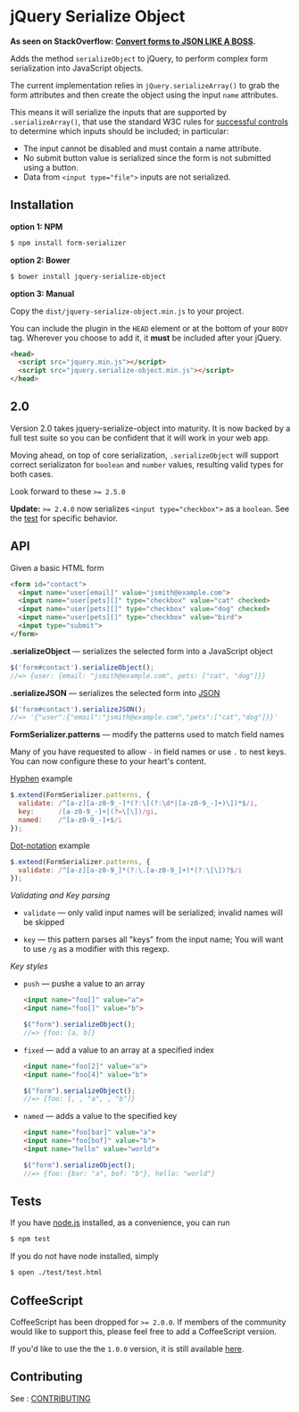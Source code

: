jQuery Serialize Object
=======================

**As seen on StackOverflow: [Convert forms to JSON LIKE A BOSS][SO].**

Adds the method `serializeObject` to jQuery, to perform complex form
serialization into JavaScript objects.

The current implementation relies in `jQuery.serializeArray()` to grab the form
attributes and then create the object using the input `name` attributes.

This means it will serialize the inputs that are supported by
`.serializeArray()`, that use the standard W3C rules for [successful controls][w3c_controls]
to determine which inputs should be included; in particular:

* The input cannot be disabled and must contain a name attribute.
* No submit button value is serialized since the form is not submitted using a button.
* Data from `<input type="file">` inputs are not serialized.


Installation
------------

**option 1: NPM**

```sh
$ npm install form-serializer
```

**option 2: Bower**

```sh
$ bower install jquery-serialize-object
```

**option 3: Manual**

Copy the `dist/jquery-serialize-object.min.js` to your project.

You can include the plugin in the `HEAD` element or at the bottom of your `BODY`
tag. Wherever you choose to add it, it **must** be included after your jQuery.

```html
<head>
  <script src="jquery.min.js"></script>
  <script src="jquery.serialize-object.min.js"></script>
</head>
```

2.0
---

Version 2.0 takes jquery-serialize-object into maturity. It is now backed by a
full test suite so you can be confident that it will work in your web app.

Moving ahead, on top of core serialization, `.serializeObject` will support
correct serializaton for `boolean` and `number` values, resulting valid types
for both cases.

Look forward to these `>= 2.5.0`

**Update:** `>= 2.4.0` now serializes `<input type="checkbox">` as a `boolean`. See
the [test][boolean] for specific behavior.


API
---

Given a basic HTML form

```html
<form id="contact">
  <input name="user[email]" value="jsmith@example.com">
  <input name="user[pets][]" type="checkbox" value="cat" checked>
  <input name="user[pets][]" type="checkbox" value="dog" checked>
  <input name="user[pets][]" type="checkbox" value="bird">
  <input type="submit">
</form>
```

**.serializeObject** &mdash; serializes the selected form into a JavaScript object

```js
$('form#contact').serializeObject();
//=> {user: {email: "jsmith@example.com", pets: ["cat", "dog"]}}
```

**.serializeJSON** &mdash; serializes the selected form into [JSON][json]

```js
$('form#contact').serializeJSON();
//=> '{"user":{"email":"jsmith@example.com","pets":["cat","dog"]}}'
```

**FormSerializer.patterns** &mdash; modify the patterns used to match field
names

Many of you have requested to allow `-` in field names or use `.` to nest keys.
You can now configure these to your heart's content.

[Hyphen][dash-notation] example

```js
$.extend(FormSerializer.patterns, {
  validate: /^[a-z][a-z0-9_-]*(?:\[(?:\d*|[a-z0-9_-]+)\])*$/i,
  key:      /[a-z0-9_-]+|(?=\[\])/gi,
  named:    /^[a-z0-9_-]+$/i
});
```

[Dot-notation][dot-notation] example

```js
$.extend(FormSerializer.patterns, {
  validate: /^[a-z][a-z0-9_]*(?:\.[a-z0-9_]+)*(?:\[\])?$/i
});
```

*Validating and Key parsing*

* `validate` &mdash; only valid input names will be serialized; invalid names
  will be skipped

* `key` &mdash; this pattern parses all "keys" from the input name; You will
  want to use `/g` as a modifier with this regexp.

*Key styles*

* `push` &mdash; pushe a value to an array

  ```html
  <input name="foo[]" value="a">
  <input name="foo[]" value="b">
  ```

  ```js
  $("form").serializeObject();
  //=> {foo: [a, b]}
  ```

* `fixed` &mdash; add a value to an array at a specified index

  ```html
  <input name="foo[2]" value="a">
  <input name="foo[4]" value="b">
  ```

  ```js
  $("form").serializeObject();
  //=> {foo: [, , "a", , "b"]}
  ```

* `named` &mdash; adds a value to the specified key

  ```html
  <input name="foo[bar]" value="a">
  <input name="foo[bof]" value="b">
  <input name="hello" value="world">
  ```

  ```js
  $("form").serializeObject();
  //=> {foo: {bar: "a", bof: "b"}, hello: "world"}
  ```

Tests
-----

If you have [node.js][node] installed, as a convenience, you can run

```sh
$ npm test
```

If you do not have node installed, simply

```sh
$ open ./test/test.html
```


CoffeeScript
------------

CoffeeScript has been dropped for `>= 2.0.0`. If members of the community would
like to support this, please feel free to add a CoffeeScript version.

If you'd like to use the the `1.0.0` version, it is still available [here][legacy].


Contributing
------------

See : [CONTRIBUTING](./CONTRIBUTING.md)

[SO]: http://stackoverflow.com/a/8407771/184600
[w3c_controls]: http://www.w3.org/TR/html401/interact/forms.html#h-17.13.2
[json]: http://json.org
[node]: http://nodejs.org
[legacy]: https://github.com/macek/jquery-serialize-object/releases/tag/1.0.0
[dash-notation]: https://github.com/macek/jquery-serialize-object/issues/6
[dot-notation]: https://github.com/macek/jquery-serialize-object/issues/4
[boolean]: https://github.com/macek/jquery-serialize-object/blob/master/test/integration/encode-test.js
